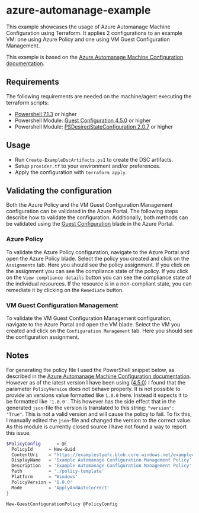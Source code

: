 # azure-automanage-example

This example showcases the usage of Azure Automanage Machine Configuration using Terraform. It applies 2 configurations to an example VM: one using Azure Policy and one using VM Guest Configuration Management.

This example is based on the [Azure Automanage Machine Configuration documentation](https://learn.microsoft.com/en-us/azure/governance/machine-configuration/).

## Requirements

The following requirements are needed on the machine/agent executing the terraform scripts:

- [Powershell 7.1.3](https://github.com/PowerShell/PowerShell/releases/tag/v7.1.3) or higher
- Powershell Module: [Guest Configuration 4.5.0](https://www.powershellgallery.com/packages/GuestConfiguration/4.5.0) or higher
- Powershell Module: [PSDesiredStateConfiguration 2.0.7](https://www.powershellgallery.com/packages/PSDesiredStateConfiguration/2.0.7) or higher
  
## Usage

- Run `Create-ExampleDscArtifacts.ps1` to create the DSC artifacts.
- Setup `provider.tf` to your environment and/or preferences.
- Apply the configuration with `terraform apply`.

## Validating the configuration

Both the Azure Policy and the VM Guest Configuration Management configuration can be validated in the Azure Portal. The following steps describe how to validate the configuration. Additionally, both methods can be validated using the [Guest Configuration](https://portal.azure.com/#view/HubsExtension/BrowseResource/resourceType/Microsoft.Compute%2FvirtualMachines%2Fproviders%2FguestConfigurationAssignments) blade in the Azure Portal.

### Azure Policy

To validate the Azure Policy configuration, navigate to the Azure Portal and open the Azure Policy blade. Select the policy you created and click on the `Assignments` tab. Here you should see the policy assignment. If you click on the assignment you can see the compliance state of the policy. If you click on the `View compliance details` button you can see the compliance state of the individual resources. If the resource is in a non-compliant state, you can remediate it by clicking on the `Remediate` button.

### VM Guest Configuration Management

To validate the VM Guest Configuration Management configuration, navigate to the Azure Portal and open the VM blade. Select the VM you created and click on the `Configuration Management` tab. Here you should see the configuration assignment. 

## Notes

For generating the policy file I used the PowerShell snippet below, as described in the [Azure Automanage Machine Configuration documentation](https://learn.microsoft.com/en-us/azure/governance/machine-configuration/how-to-create-policy-definition#create-an-azure-policy-definition/). However as of the latest version I have been using ([4.5.0]((https://www.powershellgallery.com/packages/GuestConfiguration/4.5.0))) I found that the parameter `PolicyVersion` does not behave properly. It is not possible to provide an versions value formatted like `1.0.0` here. Instead it expects it to be formatted like `'1.0.0'`. This however has the side effect that in the generated `json`-file the version is translated to this string: `"version": "True"`. This is not a valid version and will cause the policy to fail. To fix this, I manually edited the `json`-file and changed the version to the correct value. As this module is currently closed source I have not found a way to report this issue.

```PowerShell
$PolicyConfig      = @{
  PolicyId      = New-Guid
  ContentUri    = "https://examplestyefc.blob.core.windows.net/examplecontainer/Config_via_Configuration_Management.zip"
  DisplayName   = 'Example Automanage Configuration Management Policy'
  Description   = 'Example Automanage Configuration Management Policy'
  Path          = './policy-template'
  Platform      = 'Windows'
  PolicyVersion = '1.0.0'
  Mode          = 'ApplyAndAutoCorrect'
}

New-GuestConfigurationPolicy @PolicyConfig
```
